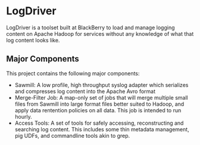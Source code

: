 LogDriver
=========

LogDriver is a toolset built at BlackBerry to load and manage logging content on Apache Hadoop for services without any
knowledge of what that log content looks like.

Major Components
----------------

This project contains the following major components:

* Sawmill:
        A low profile, high throughput syslog adapter which serializes and compresses log content into the Apache Avro format
* Merge-Filter Job:
        A map-only set of jobs that will merge multiple small files from Sawmill into large format files better suited to Hadoop, and apply data rentention policies on all data.  This job is intended to run hourly.
* Access Tools:
        A set of tools for safely accessing, reconstructing and searching log content.  This includes some thin metadata management, pig UDFs, and commandline tools akin to grep.

